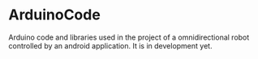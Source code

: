 ArduinoCode
===========

Arduino code and libraries used in the project of a omnidirectional robot controlled by an android application. It is in development yet.
